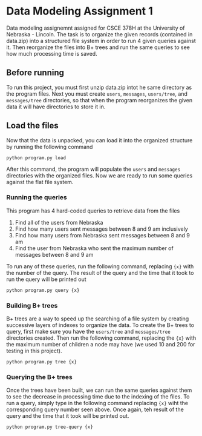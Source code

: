 # Data Modeling Assignment 1

Data modeling assignemnt assigned for CSCE 378H at the University of Nebraska - Lincoln. The task is to organize the given records (contained in data.zip) into a  structured file system in order to run 4 given queries against it. Then reorganize the files into B+ trees and run the same queries to see how much processing time is saved.

## Before running

To run this project, you must first unzip data.zip intot he same directory as the program files. Next you must create `users`, `messages`, `users/tree`, and `messages/tree` directories, so that when the program reorganizes the given data it will have directories to store it in.

## Load the files

Now that the data is unpacked, you can load it into the organized structure by running the following command

`python program.py load`

After this command, the program will populate the `users` and `messages` directories with the organized files. Now we are ready to run some queries against the flat file system.

### Running the queries

This program has 4 hard-coded queries to retrieve data from the files

<ol>
  <li>Find all of the users from Nebraska</li>
  <li>Find how many users sent messages between 8 and 9 am inclusively</li>
  <li>Find how many users from Nebraska sent messages between 8 and 9 am</li>
  <li>Find the user from Nebraska who sent the maximum number of messages between 8 and 9 am</li>
</ol>

To run any of these queries, run the following command, replacing `{x}` with the number of the query. The result of the query and the time that it took to run the query will be printed out

`python program.py query {x}`

### Building B+ trees

B+ trees are a way to speed up the searching of a file system by creating successive layers of indexes to organize the data. To create the B+ trees to query, first make sure you have the `users/tree` and `messages/tree` directories created. Then run the following command, replacing the `{x}` with the maximum number of children a node may have (we used 10 and 200 for testing in this project).

`python program.py tree {x}`

### Querying the B+ trees

Once the trees have been built, we can run the same queries against them to see the decrease in processing time due to the indexing of the files. To run a query, simply type in the following command replacing `{x}` wiht the corresponding query number seen above. Once again, teh result of the query and the time that it took will be printed out.

`python program.py tree-query {x}`
